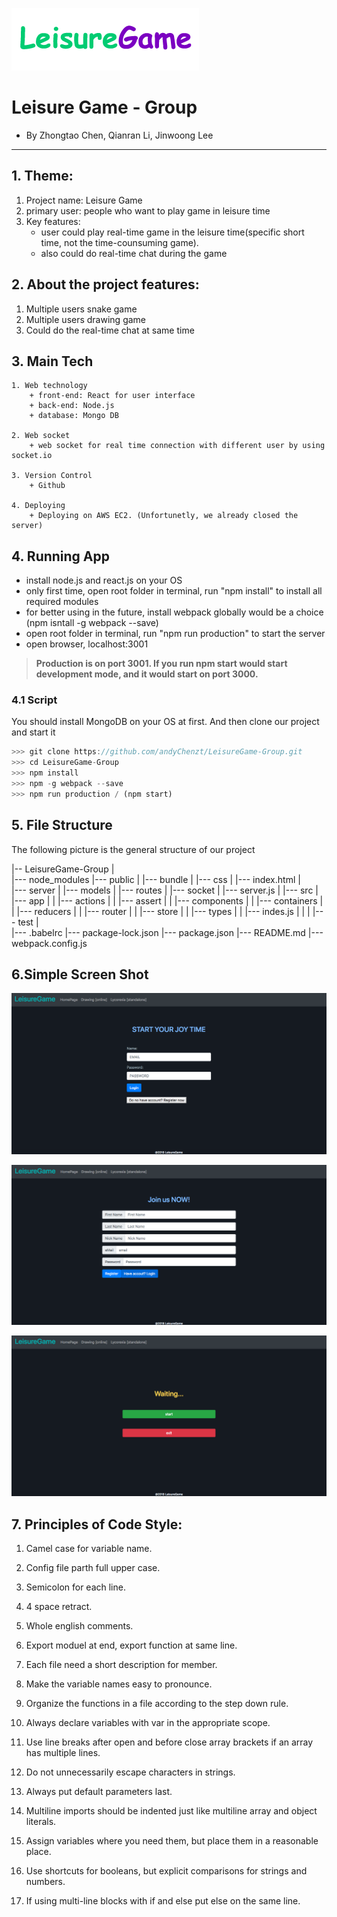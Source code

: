 
![](https://github.com/andyChenzt/LeisureGame-Group/blob/master/src/app/assert/image/header.png)
# Leisure Game - Group 
 + By Zhongtao Chen, Qianran Li, Jinwoong Lee

---------------------------------------------------

## 1. Theme:
1. Project name: Leisure Game
2. primary user: people who want to play game in leisure time
3. Key features: 
	+ user could play real-time game in the leisure time(specific short time, not the time-counsuming game).
	+ also could do real-time chat during the game

## 2. About the project features:
1. Multiple users snake game
2. Multiple users drawing game
3. Could do the real-time chat at same time

## 3. Main Tech
	1. Web technology
		+ front-end: React for user interface
		+ back-end: Node.js 
		+ database: Mongo DB

	2. Web socket
		+ web socket for real time connection with different user by using socket.io

	3. Version Control
		+ Github

	4. Deploying
		+ Deploying on AWS EC2. (Unfortunetly, we already closed the server)

## 4. Running App
 + install node.js and react.js on your OS
 + only first time, open root folder in terminal, run "npm install" to install all required modules
 + for better using in the future, install webpack globally would be a choice (npm isntall -g webpack --save)
 + open root folder in terminal, run "npm run production" to start the server
 + open browser, localhost:3001
 >**Production is on port 3001. If you run npm start would start development mode, and it would start on port 3000.**
 
### 4.1 Script
You should install MongoDB on your OS at first.
And then clone our project and start it
``` javascript
>>> git clone https://github.com/andyChenzt/LeisureGame-Group.git
>>> cd LeisureGame-Group
>>> npm install
>>> npm -g webpack --save
>>> npm run production / (npm start)
```
## 5. File Structure
The following picture is the general structure of our project

|-- LeisureGame-Group
   |   
   |--- node_modules
   |--- public
   |    |--- bundle
   |    |--- css
   |    |--- index.html
   |      
   |--- server
   |    |--- models
   |    |--- routes
   |    |--- socket
   |    |--- server.js
   |
   |--- src
   |    |--- app
   |    |    |--- actions
   |    |    |--- assert
   |    |    |--- components
   |    |    |--- containers
   |    |    |--- reducers
   |    |    |--- router
   |    |    |--- store
   |    |    |--- types
   |    |    |--- indes.js
   |    |
   |    |--- test
   |      
   |--- .babelrc
   |--- package-lock.json
   |--- package.json
   |--- README.md
   |--- webpack.config.js
   
## 6.Simple Screen Shot
![](https://github.com/andyChenzt/LeisureGame-Group/blob/master/src/app/assert/image/WX20181010-171227.png)

![](https://github.com/andyChenzt/LeisureGame-Group/blob/master/src/app/assert/image/WX20181010-171246.png)

![](https://github.com/andyChenzt/LeisureGame-Group/blob/master/src/app/assert/image/WX20181010-171318.png)


## 7. Principles of Code Style:
1. Camel case for variable name.

2. Config file parth full upper case.

3. Semicolon for each line.

4. 4 space retract.

5. Whole english comments.

6. Export moduel at end, export function at same line.

7. Each file need a short description for member.

8. Make the variable names easy to pronounce.

9. Organize the functions in a file according to the step down rule.

10. Always declare variables with var in the appropriate scope.

11. Use line breaks after open and before close array brackets if an array has multiple lines.

12. Do not unnecessarily escape characters in strings.

13. Always put default parameters last.

14. Multiline imports should be indented just like multiline array and object literals.

15. Assign variables where you need them, but place them in a reasonable place.

16. Use shortcuts for booleans, but explicit comparisons for strings and numbers.

17. If using multi-line blocks with if and else put else on the same line.
